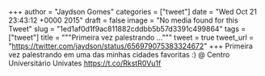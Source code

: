 
+++
author = "Jaydson Gomes"
categories = ["tweet"]
date = "Wed Oct 21 23:43:12 +0000 2015"
draft = false
image = "No media found for this Tweet"
slug = "1ed1af0d1f9ac811882cddbb5b57d3391c499864"
tags = ["tweet"]
title = """Primeira vez palestrando ..."""
tweet = true
tweet_url = "https://twitter.com/jaydson/status/656979075383324672"
+++
Primeira vez palestrando em uma das minhas cidades favoritas :) @ Centro Universitário Univates https://t.co/RkstR0Vu1f
